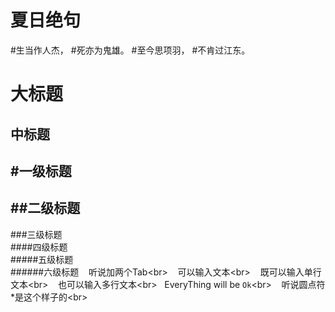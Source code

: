 夏日绝句
=============
#生当作人杰，
#死亦为鬼雄。
#至今思项羽，
#不肯过江东。

大标题
==========
中标题
-----------

#一级标题  
----------
##二级标题 
----------
###三级标题  
####四级标题  
#####五级标题  
######六级标题
    听说加两个Tab\<br> 
    可以输入文本\<br> 
    既可以输入单行文本\<br> 
    也可以输入多行文本\<br> 
    EveryThing will be `Ok`\<br> 
    听说圆点符*是这个样子的\<br> 
